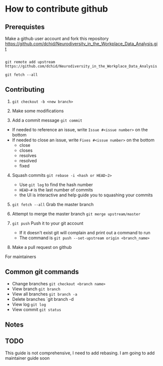 # How to contribute github


## Prerequistes

Make a github user account and fork this repository https://github.com/dchid/Neurodiversity_in_the_Workplace_Data_Analysis.git

```git clone http://github.com/<yourusename>/Neurodiversity_in_the_Workplace_Data_Analysis.git

git remote add upstream https://github.com/dchid/Neurodiversity_in_the_Workplace_Data_Analysis.git

git fetch --all
```

## Contributing

1. `git checkout -b <new branch>`
2. Make some modifications 

3. Add a commit message `git commit`
  - If needed to reference an issue, write `Issue #<issue number>` on the bottom
  - If needed to close an issue, write `Fixes #<issue number>` on the bottom
     + close
     + closes
     + resolves
     + resolved
     + fixed

4. Squash commits `git rebase -i <hash or HEAD~2>`  
   - Use `git log` to find the hash number
   - `HEAD~#` is the last number of commits
   - the UI is interactive and help guide you to squashing your commits

5. `git fetch --all` Grab the master branch

6. Attempt to merge the master branch `git merge upstream/master`

7. `git push` Push it to your git account
   - If it doesn't exist git will complain and print out a command to run
   - The command is `git push --set-upstream origin <branch_name>`
 
8. Make a pull request on github

For maintainers


## Common git commands

* Change branches `git checkout <branch name>`
* View branch `git branch`
* View all branches `git branch -a`
* Delete branches `git branch -d <branch name>
* View log `git log`
* View commit `git status`


## Notes 


## TODO
This guide is not comprehensive, I need to add rebasing.
I am going to add maintainer guide soon
